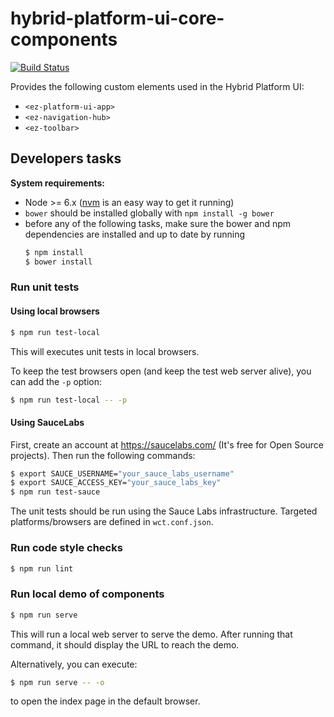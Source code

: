 # hybrid-platform-ui-core-components

[![Build Status](https://travis-ci.org/ezsystems/hybrid-platform-ui-core-components.svg?branch=master)](https://travis-ci.org/ezsystems/hybrid-platform-ui-core-components)

Provides the following custom elements used in the Hybrid Platform UI:

* `<ez-platform-ui-app>`
* `<ez-navigation-hub>`
* `<ez-toolbar>`

## Developers tasks

**System requirements:**
* Node >= 6.x ([nvm](https://github.com/creationix/nvm)
is an easy way to get it running)
* `bower` should be installed globally with `npm install -g bower`
* before any of the following tasks, make sure the bower and npm dependencies are
  installed and up to date by running
  ```bash
  $ npm install
  $ bower install
  ```

### Run unit tests

#### Using local browsers

```bash
$ npm run test-local
```

This will executes unit tests in local browsers.

To keep the test browsers open (and keep the test web server alive), you can add
the `-p` option:

```bash
$ npm run test-local -- -p
```

#### Using SauceLabs

First, create an account at https://saucelabs.com/ (It's free for Open Source
projects).
Then run the following commands:

```bash
$ export SAUCE_USERNAME="your_sauce_labs_username"
$ export SAUCE_ACCESS_KEY="your_sauce_labs_key"
$ npm run test-sauce
```

The unit tests should be run using the Sauce Labs infrastructure. Targeted
platforms/browsers are defined in `wct.conf.json`.

### Run code style checks

```bash
$ npm run lint
```

### Run local demo of components

```bash
$ npm run serve
```

This will run a local web server to serve the demo. After running that command,
it should display the URL to reach the demo.

Alternatively, you can execute:

```bash
$ npm run serve -- -o
```

to open the index page in the default browser.
